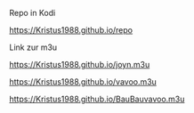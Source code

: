 Repo in Kodi

https://Kristus1988.github.io/repo





Link zur m3u




https://Kristus1988.github.io/joyn.m3u

https://Kristus1988.github.io/vavoo.m3u

https://Kristus1988.github.io/BauBauvavoo.m3u
